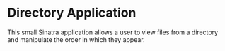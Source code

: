 # Directory Application 

This small Sinatra application allows a user to view files from a directory and manipulate the order in which they appear. 
